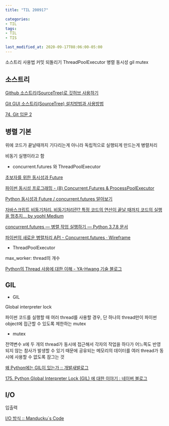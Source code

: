 ```yaml
---
title: "TIL 200917"

categories:
- TIL
tags:
- TIL
- TIS

last_modified_at: 2020-09-17T08:06:00-05:00
---
```

소스트리 사용법 커밋 되돌리기 ThreadPoolExecutor 병렬 동시성 gil mutex

## 소스트리

[Github 소스트리(SourceTree)로 깃허브 사용하기](https://webstudynote.tistory.com/28)

[Git GUI 소스트리(SourceTree) 설치방법과 사용방법](https://uxgjs.tistory.com/181)

[74. Git 입문 2](https://violetababel.tistory.com/451)


## 병렬 기본

위에 코드가 끝날때까지 기다리는게 아니라 독립적으로 실행되게 만드는게 병렬처리

비동기 실행이라고 함

* concurrent.futures 와 ThreadPoolExecutor

[초보자를 위한 동시성과 Future](https://hamait.tistory.com/748)

[파이썬 동시성 프로그래밍 - (8) Concurrent.Futures & ProcessPoolExecutor](https://hamait.tistory.com/828)

[ Python  동시성과 Future / concurrent.futures 알아보기](https://data-newbie.tistory.com/231)

[자바스크립트 비동기처리. 비동기처리란? 특정 코드의 연산이 끝날 때까지 코드의 실행을 멈추지…  by yoohl  Medium](https://medium.com/@yoohl/%EC%9E%90%EB%B0%94%EC%8A%A4%ED%81%AC%EB%A6%BD%ED%8A%B8-%EB%B9%84%EB%8F%99%EA%B8%B0-%EB%8F%99%EA%B8%B0-ac9495e42d0)

[concurrent.futures — 병렬 작업 실행하기 — Python 3.7.8 문서](https://docs.python.org/ko/3.7/library/concurrent.futures.html)

[파이썬의 새로운 병렬처리 API - Concurrent.futures · Wireframe](https://soooprmx.com/archives/5669)

* ThreadPoolExecutor

max_worker: thread의 개수

[Python의 Thread 사용에 대한 이해 - YA-Hwang 기술 블로그](https://yahwang.github.io/posts/71)

## GIL

* GIL

Global interpreter lock

파이썬 코드를 실행할 때 여러 thread를 사용할 경우, 단 하나의 thread만이 파이썬 object에 접근할 수 있도록 제한하는 mutex

* mutex

전역변수 x에 두 개의 thread가 동시에 접근해서 각자의 작업을 하다가 어느쪽도 반영되지 않는 참사가 발생할 수 있기 때문에 공유되는 메모리의 데이터를 여러 thread가 동시에 사용할 수 없도록 잠그는 것

[왜 Python에는 GIL이 있는가 :: 개발새발로그](https://dgkim5360.tistory.com/entry/understanding-the-global-interpreter-lock-of-cpython)

[175. Python Global Interpreter Lock (GIL) 에 대한 이야기 : 네이버 블로그](https://m.blog.naver.com/alice_k106/221566619995)

## I/O 

입출력 

[I/O 방식 :: Manducku\`s Code](https://manducku.tistory.com/9)
